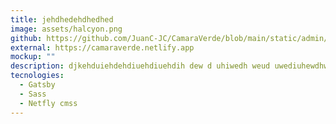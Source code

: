 ```yaml
---
title: jehdhedehdhedhed
image: assets/halcyon.png
github: https://github.com/JuanC-JC/CamaraVerde/blob/main/static/admin/config.yml
external: https://camaraverde.netlify.app
mockup: ""
description: djkehduiehdehdiuehdiuehdih dew d uhiwedh weud uwediuhewdhweudwe  ewdhewud hewiu dh
tecnologies:
  - Gatsby
  - Sass
  - Netfly cmss
---
```

